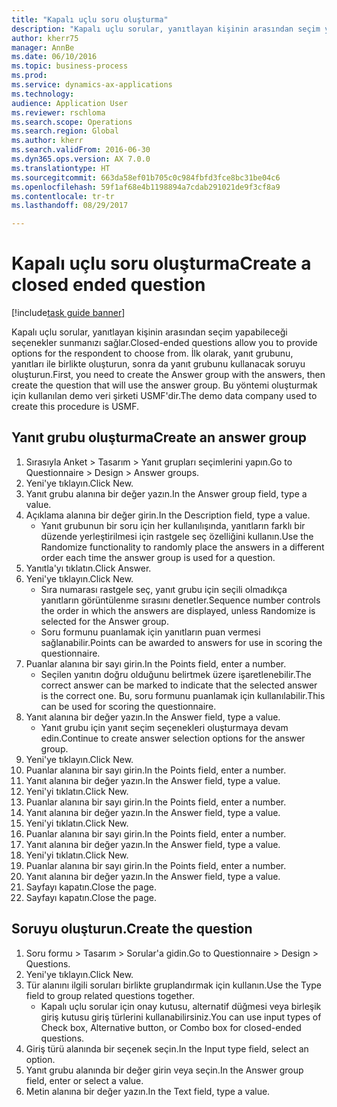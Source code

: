 ```yaml
--- 
title: "Kapalı uçlu soru oluşturma"
description: "Kapalı uçlu sorular, yanıtlayan kişinin arasından seçim yapabileceği seçenekler sunmanızı sağlar."
author: kherr75
manager: AnnBe
ms.date: 06/10/2016
ms.topic: business-process
ms.prod: 
ms.service: dynamics-ax-applications
ms.technology: 
audience: Application User
ms.reviewer: rschloma
ms.search.scope: Operations
ms.search.region: Global
ms.author: kherr
ms.search.validFrom: 2016-06-30
ms.dyn365.ops.version: AX 7.0.0
ms.translationtype: HT
ms.sourcegitcommit: 663da58ef01b705c0c984fbfd3fce8bc31be04c6
ms.openlocfilehash: 59f1af68e4b1198894a7cdab291021de9f3cf8a9
ms.contentlocale: tr-tr
ms.lasthandoff: 08/29/2017

---
```

# <a name="create-a-closed-ended-question"></a><span data-ttu-id="22ec9-103">Kapalı uçlu soru oluşturma</span><span class="sxs-lookup"><span data-stu-id="22ec9-103">Create a closed ended question</span></span>

[!include[task guide banner](../../includes/task-guide-banner.md)]

<span data-ttu-id="22ec9-104">Kapalı uçlu sorular, yanıtlayan kişinin arasından seçim yapabileceği seçenekler sunmanızı sağlar.</span><span class="sxs-lookup"><span data-stu-id="22ec9-104">Closed-ended questions allow you to provide options for the respondent to choose from.</span></span> <span data-ttu-id="22ec9-105">İlk olarak, yanıt grubunu, yanıtları ile birlikte oluşturun, sonra da yanıt grubunu kullanacak soruyu oluşturun.</span><span class="sxs-lookup"><span data-stu-id="22ec9-105">First, you need to create the Answer group with the answers, then create the question that will use the answer group.</span></span> <span data-ttu-id="22ec9-106">Bu yöntemi oluşturmak için kullanılan demo veri şirketi USMF'dir.</span><span class="sxs-lookup"><span data-stu-id="22ec9-106">The demo data company used to create this procedure is USMF.</span></span>


## <a name="create-an-answer-group"></a><span data-ttu-id="22ec9-107">Yanıt grubu oluşturma</span><span class="sxs-lookup"><span data-stu-id="22ec9-107">Create an answer group</span></span>
1. <span data-ttu-id="22ec9-108">Sırasıyla Anket > Tasarım > Yanıt grupları seçimlerini yapın.</span><span class="sxs-lookup"><span data-stu-id="22ec9-108">Go to Questionnaire > Design > Answer groups.</span></span>
2. <span data-ttu-id="22ec9-109">Yeni'ye tıklayın.</span><span class="sxs-lookup"><span data-stu-id="22ec9-109">Click New.</span></span>
3. <span data-ttu-id="22ec9-110">Yanıt grubu alanına bir değer yazın.</span><span class="sxs-lookup"><span data-stu-id="22ec9-110">In the Answer group field, type a value.</span></span>
4. <span data-ttu-id="22ec9-111">Açıklama alanına bir değer girin.</span><span class="sxs-lookup"><span data-stu-id="22ec9-111">In the Description field, type a value.</span></span>
    * <span data-ttu-id="22ec9-112">Yanıt grubunun bir soru için her kullanılışında, yanıtların farklı bir düzende yerleştirilmesi için rastgele seç özelliğini kullanın.</span><span class="sxs-lookup"><span data-stu-id="22ec9-112">Use the Randomize functionality to randomly place the answers in a different order each time the answer group is used for a question.</span></span>  
5. <span data-ttu-id="22ec9-113">Yanıtla'yı tıklatın.</span><span class="sxs-lookup"><span data-stu-id="22ec9-113">Click Answer.</span></span>
6. <span data-ttu-id="22ec9-114">Yeni'ye tıklayın.</span><span class="sxs-lookup"><span data-stu-id="22ec9-114">Click New.</span></span>
    * <span data-ttu-id="22ec9-115">Sıra numarası rastgele seç, yanıt grubu için seçili olmadıkça yanıtların görüntülenme sırasını denetler.</span><span class="sxs-lookup"><span data-stu-id="22ec9-115">Sequence number controls the order in which the answers are displayed, unless Randomize is selected for the Answer group.</span></span>  
    * <span data-ttu-id="22ec9-116">Soru formunu puanlamak için yanıtların puan vermesi sağlanabilir.</span><span class="sxs-lookup"><span data-stu-id="22ec9-116">Points can be awarded to answers for use in scoring the questionnaire.</span></span>  
7. <span data-ttu-id="22ec9-117">Puanlar alanına bir sayı girin.</span><span class="sxs-lookup"><span data-stu-id="22ec9-117">In the Points field, enter a number.</span></span>
    * <span data-ttu-id="22ec9-118">Seçilen yanıtın doğru olduğunu belirtmek üzere işaretlenebilir.</span><span class="sxs-lookup"><span data-stu-id="22ec9-118">The correct answer can be marked to indicate that the selected answer is the correct one.</span></span> <span data-ttu-id="22ec9-119">Bu, soru formunu puanlamak için kullanılabilir.</span><span class="sxs-lookup"><span data-stu-id="22ec9-119">This can be used for scoring the questionnaire.</span></span>  
8. <span data-ttu-id="22ec9-120">Yanıt alanına bir değer yazın.</span><span class="sxs-lookup"><span data-stu-id="22ec9-120">In the Answer field, type a value.</span></span>
    * <span data-ttu-id="22ec9-121">Yanıt grubu için yanıt seçim seçenekleri oluşturmaya devam edin.</span><span class="sxs-lookup"><span data-stu-id="22ec9-121">Continue to create answer selection options for the answer group.</span></span>  
9. <span data-ttu-id="22ec9-122">Yeni'ye tıklayın.</span><span class="sxs-lookup"><span data-stu-id="22ec9-122">Click New.</span></span>
10. <span data-ttu-id="22ec9-123">Puanlar alanına bir sayı girin.</span><span class="sxs-lookup"><span data-stu-id="22ec9-123">In the Points field, enter a number.</span></span>
11. <span data-ttu-id="22ec9-124">Yanıt alanına bir değer yazın.</span><span class="sxs-lookup"><span data-stu-id="22ec9-124">In the Answer field, type a value.</span></span>
12. <span data-ttu-id="22ec9-125">Yeni'yi tıklatın.</span><span class="sxs-lookup"><span data-stu-id="22ec9-125">Click New.</span></span>
13. <span data-ttu-id="22ec9-126">Puanlar alanına bir sayı girin.</span><span class="sxs-lookup"><span data-stu-id="22ec9-126">In the Points field, enter a number.</span></span>
14. <span data-ttu-id="22ec9-127">Yanıt alanına bir değer yazın.</span><span class="sxs-lookup"><span data-stu-id="22ec9-127">In the Answer field, type a value.</span></span>
15. <span data-ttu-id="22ec9-128">Yeni'yi tıklatın.</span><span class="sxs-lookup"><span data-stu-id="22ec9-128">Click New.</span></span>
16. <span data-ttu-id="22ec9-129">Puanlar alanına bir sayı girin.</span><span class="sxs-lookup"><span data-stu-id="22ec9-129">In the Points field, enter a number.</span></span>
17. <span data-ttu-id="22ec9-130">Yanıt alanına bir değer yazın.</span><span class="sxs-lookup"><span data-stu-id="22ec9-130">In the Answer field, type a value.</span></span>
18. <span data-ttu-id="22ec9-131">Yeni'yi tıklatın.</span><span class="sxs-lookup"><span data-stu-id="22ec9-131">Click New.</span></span>
19. <span data-ttu-id="22ec9-132">Puanlar alanına bir sayı girin.</span><span class="sxs-lookup"><span data-stu-id="22ec9-132">In the Points field, enter a number.</span></span>
20. <span data-ttu-id="22ec9-133">Yanıt alanına bir değer yazın.</span><span class="sxs-lookup"><span data-stu-id="22ec9-133">In the Answer field, type a value.</span></span>
21. <span data-ttu-id="22ec9-134">Sayfayı kapatın.</span><span class="sxs-lookup"><span data-stu-id="22ec9-134">Close the page.</span></span>
22. <span data-ttu-id="22ec9-135">Sayfayı kapatın.</span><span class="sxs-lookup"><span data-stu-id="22ec9-135">Close the page.</span></span>

## <a name="create-the-question"></a><span data-ttu-id="22ec9-136">Soruyu oluşturun.</span><span class="sxs-lookup"><span data-stu-id="22ec9-136">Create the question</span></span>
1. <span data-ttu-id="22ec9-137">Soru formu > Tasarım > Sorular'a gidin.</span><span class="sxs-lookup"><span data-stu-id="22ec9-137">Go to Questionnaire > Design > Questions.</span></span>
2. <span data-ttu-id="22ec9-138">Yeni'ye tıklayın.</span><span class="sxs-lookup"><span data-stu-id="22ec9-138">Click New.</span></span>
3. <span data-ttu-id="22ec9-139">Tür alanını ilgili soruları birlikte gruplandırmak için kullanın.</span><span class="sxs-lookup"><span data-stu-id="22ec9-139">Use the Type field to group related questions together.</span></span>
    * <span data-ttu-id="22ec9-140">Kapalı uçlu sorular için onay kutusu, alternatif düğmesi veya birleşik giriş kutusu giriş türlerini kullanabilirsiniz.</span><span class="sxs-lookup"><span data-stu-id="22ec9-140">You can use input types of Check box, Alternative button, or Combo box for closed-ended questions.</span></span>  
4. <span data-ttu-id="22ec9-141">Giriş türü alanında bir seçenek seçin.</span><span class="sxs-lookup"><span data-stu-id="22ec9-141">In the Input type field, select an option.</span></span>
5. <span data-ttu-id="22ec9-142">Yanıt grubu alanında bir değer girin veya seçin.</span><span class="sxs-lookup"><span data-stu-id="22ec9-142">In the Answer group field, enter or select a value.</span></span>
6. <span data-ttu-id="22ec9-143">Metin alanına bir değer yazın.</span><span class="sxs-lookup"><span data-stu-id="22ec9-143">In the Text field, type a value.</span></span>


